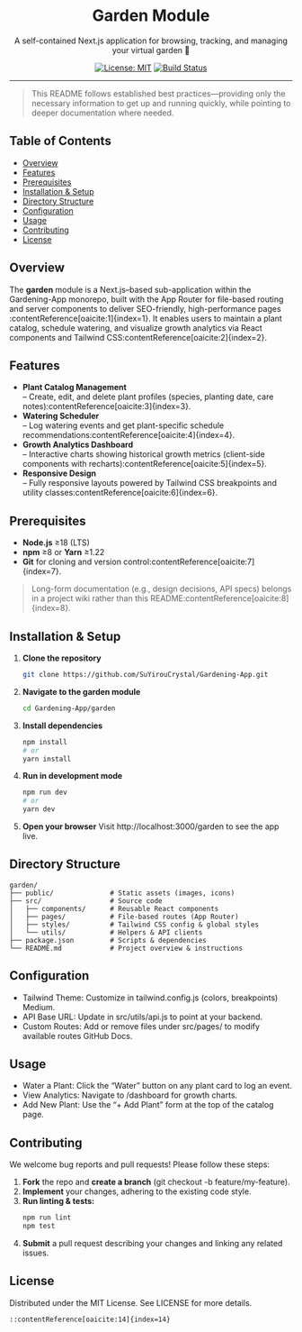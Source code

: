 <div align="center">
  <h1>Garden Module</h1>
  <p>A self-contained Next.js application for browsing, tracking, and managing your virtual garden 🌱</p>
  <p>
    <a href="https://github.com/SuYirouCrystal/Gardening-App/blob/main/garden/LICENSE"><img src="https://img.shields.io/badge/license-MIT-green" alt="License: MIT"></a>
    <a href="https://github.com/SuYirouCrystal/Gardening-App/actions"><img src="https://img.shields.io/github/actions/workflow/status/SuYirouCrystal/Gardening-App/ci.yml?branch=main" alt="Build Status"></a>
  </p>
</div>

---

>This README follows established best practices—providing only the necessary information to get up and running quickly, while pointing to deeper documentation where needed.

## Table of Contents  
- [Overview](#overview)  
- [Features](#features)  
- [Prerequisites](#prerequisites)  
- [Installation & Setup](#installation--setup)  
- [Directory Structure](#directory-structure)  
- [Configuration](#configuration)  
- [Usage](#usage)  
- [Contributing](#contributing)  
- [License](#license)  

## Overview  
The **garden** module is a Next.js–based sub-application within the Gardening-App monorepo, built with the App Router for file-based routing and server components to deliver SEO-friendly, high-performance pages&#8203;:contentReference[oaicite:1]{index=1}. It enables users to maintain a plant catalog, schedule watering, and visualize growth analytics via React components and Tailwind CSS&#8203;:contentReference[oaicite:2]{index=2}.

## Features  
- **Plant Catalog Management**  
  – Create, edit, and delete plant profiles (species, planting date, care notes)&#8203;:contentReference[oaicite:3]{index=3}.  
- **Watering Scheduler**  
  – Log watering events and get plant-specific schedule recommendations&#8203;:contentReference[oaicite:4]{index=4}.  
- **Growth Analytics Dashboard**  
  – Interactive charts showing historical growth metrics (client-side components with recharts)&#8203;:contentReference[oaicite:5]{index=5}.  
- **Responsive Design**  
  – Fully responsive layouts powered by Tailwind CSS breakpoints and utility classes&#8203;:contentReference[oaicite:6]{index=6}.

## Prerequisites  
- **Node.js** ≥18 (LTS)  
- **npm** ≥8 or **Yarn** ≥1.22  
- **Git** for cloning and version control&#8203;:contentReference[oaicite:7]{index=7}.  

> Long-form documentation (e.g., design decisions, API specs) belongs in a project wiki rather than this README&#8203;:contentReference[oaicite:8]{index=8}.

## Installation & Setup  
1. **Clone the repository**  
   ```bash
   git clone https://github.com/SuYirouCrystal/Gardening-App.git
   ```

2. **Navigate to the garden module**
   ```bash
   cd Gardening-App/garden
   ```

3. **Install dependencies**
   ```bash
   npm install
   # or
   yarn install
   ```

4. **Run in development mode**
   ```bash
   npm run dev
   # or
   yarn dev
   ```

5. **Open your browser**
   Visit http://localhost:3000/garden to see the app live.

## Directory Structure
```plaintext
garden/
├── public/              # Static assets (images, icons)
├── src/                 # Source code
│   ├── components/      # Reusable React components
│   ├── pages/           # File-based routes (App Router)
│   ├── styles/          # Tailwind CSS config & global styles
│   └── utils/           # Helpers & API clients
├── package.json         # Scripts & dependencies
└── README.md            # Project overview & instructions
```

## Configuration
* Tailwind Theme: Customize in tailwind.config.js (colors, breakpoints)​ Medium.
* API Base URL: Update in src/utils/api.js to point at your backend.
* Custom Routes: Add or remove files under src/pages/ to modify available routes​ GitHub Docs.

## Usage
* Water a Plant: Click the “Water” button on any plant card to log an event.
* View Analytics: Navigate to /dashboard for growth charts.
* Add New Plant: Use the “+ Add Plant” form at the top of the catalog page.

## Contributing
We welcome bug reports and pull requests! Please follow these steps:
1. **Fork** the repo and **create a branch** (git checkout -b feature/my-feature).
2. **Implement** your changes, adhering to the existing code style.
3. **Run linting & tests:**
   ```bash
   npm run lint
   npm test
   ```
4. **Submit** a pull request describing your changes and linking any related issues.

## License
Distributed under the MIT License. See LICENSE for more details​.
```makefile
::contentReference[oaicite:14]{index=14}
```
